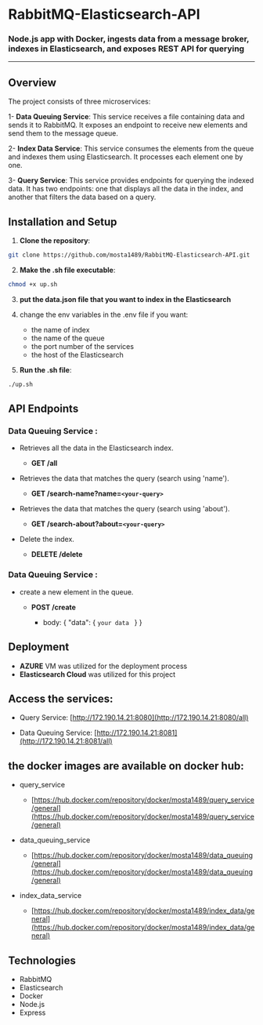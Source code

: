 # RabbitMQ-Elasticsearch-API

### **Node.js app with Docker, ingests data from a message broker, indexes in Elasticsearch, and exposes REST API for querying**

---

## Overview

The project consists of three microservices:

1- **Data Queuing Service**: This service receives a file containing data and sends it to RabbitMQ. It exposes an endpoint to receive new elements and send them to the message queue.

2- **Index Data Service**: This service consumes the elements from the queue and indexes them using Elasticsearch. It processes each element one by one.

3- **Query Service**: This service provides endpoints for querying the indexed data. It has two endpoints: one that displays all the data in the index, and another that filters the data based on a query.

## Installation and Setup

1. **Clone the repository**:

```bash
git clone https://github.com/mosta1489/RabbitMQ-Elasticsearch-API.git
```

2. **Make the .sh file executable**:

```bash
chmod +x up.sh
```

3. **put the data.json file that you want to index in the Elasticsearch**

4. change the env variables in the .env file if you want:

   - the name of index
   - the name of the queue
   - the port number of the services
   - the host of the Elasticsearch

5. **Run the .sh file**:

```bash
./up.sh
```

## API Endpoints

### Data Queuing Service :

- Retrieves all the data in the Elasticsearch index.

  - **GET /all**

- Retrieves the data that matches the query (search using 'name').

  - **GET /search-name?name=`<your-query>`**

- Retrieves the data that matches the query (search using 'about').

  - **GET /search-about?about=`<your-query>`**

- Delete the index.

  - **DELETE /delete**

### Data Queuing Service :

- create a new element in the queue.

  - **POST /create**

    - body: { "data": { `your data ` } }

## Deployment

- **AZURE** VM was utilized for the deployment process
- **Elasticsearch Cloud** was utilized for this project

## Access the services:

- Query Service: [http://172.190.14.21:8080](http://172.190.14.21:8080/all)

- Data Queuing Service: [http://172.190.14.21:8081](http://172.190.14.21:8081/all)

## the docker images are available on docker hub:

- query_service

  - [https://hub.docker.com/repository/docker/mosta1489/query_service/general](https://hub.docker.com/repository/docker/mosta1489/query_service/general)

- data_queuing_service

  - [https://hub.docker.com/repository/docker/mosta1489/data_queuing/general](https://hub.docker.com/repository/docker/mosta1489/data_queuing/general)

- index_data_service

  - [https://hub.docker.com/repository/docker/mosta1489/index_data/general](https://hub.docker.com/repository/docker/mosta1489/index_data/general)

## Technologies

- RabbitMQ
- Elasticsearch
- Docker
- Node.js
- Express
